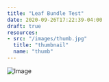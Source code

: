 ```yaml
---
title: "Leaf Bundle Test"
date: 2020-09-26T17:22:39-04:00
draft: true
resources:
- src: "/images/thumb.jpg"
  title: "thumbnail"
  name: "thumb"
---
```


![Image](thumb.jpg)